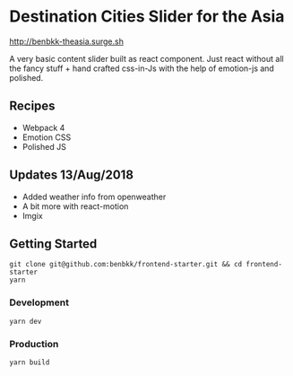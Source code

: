 # Destination Cities Slider for the Asia
http://benbkk-theasia.surge.sh

A very basic content slider built as react component. Just react without all the fancy stuff + hand crafted css-in-Js with the help of emotion-js and polished.

## Recipes
- Webpack 4
- Emotion CSS
- Polished JS

## Updates 13/Aug/2018
- Added weather info from openweather
- A bit more with react-motion
- Imgix

## Getting Started

```
git clone git@github.com:benbkk/frontend-starter.git && cd frontend-starter
yarn
```

### Development
```
yarn dev
```

### Production
```
yarn build
```
